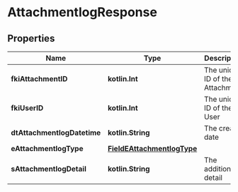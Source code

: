 
# AttachmentlogResponse

## Properties
| Name | Type | Description | Notes |
| ------------ | ------------- | ------------- | ------------- |
| **fkiAttachmentID** | **kotlin.Int** | The unique ID of the Attachment. |  |
| **fkiUserID** | **kotlin.Int** | The unique ID of the User |  |
| **dtAttachmentlogDatetime** | **kotlin.String** | The created date |  |
| **eAttachmentlogType** | [**FieldEAttachmentlogType**](FieldEAttachmentlogType.md) |  |  |
| **sAttachmentlogDetail** | **kotlin.String** | The additionnal detail |  [optional] |



